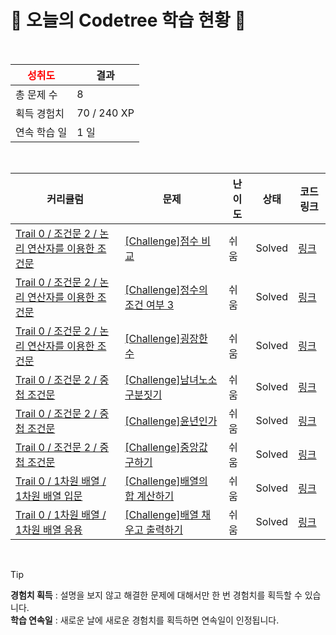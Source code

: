 # 🌲 오늘의 Codetree 학습 현황 🌲

<br />

| <span style="color:red;display:block;text-align:center;"> **성취도**</span> | 결과 |
|---|---|
| 총 문제 수 | 8 |
| 획득 경험치 | 70 / 240 XP |
| 연속 학습 일 | 1 일 |

<br />

|커리큘럼|문제|난이도|상태|코드 링크|
|---|---|---|---|---|
|[Trail 0 / 조건문 2 / 논리 연산자를 이용한 조건문](https://www.codetree.ai/trail-info/codetree-101/)|[[Challenge]점수 비교](https://www.codetree.ai/trails/complete/curated-cards/nl-pre-compound-conditions-1/)|쉬움|Solved|[링크](https://github.com/starboxxxx/CodindTest_CodeTree/blob/main/250827/%EC%A0%90%EC%88%98%20%EB%B9%84%EA%B5%90/score-comparison.py)|
|[Trail 0 / 조건문 2 / 논리 연산자를 이용한 조건문](https://www.codetree.ai/trail-info/codetree-101/)|[[Challenge]정수의 조건 여부 3](https://www.codetree.ai/trails/complete/curated-cards/nl-pre-compound-conditions-2/)|쉬움|Solved|[링크](https://github.com/starboxxxx/CodindTest_CodeTree/blob/main/250827/%EC%A0%95%EC%88%98%EC%9D%98%20%EC%A1%B0%EA%B1%B4%20%EC%97%AC%EB%B6%80%203/numbers-condition-3.py)|
|[Trail 0 / 조건문 2 / 논리 연산자를 이용한 조건문](https://www.codetree.ai/trail-info/codetree-101/)|[[Challenge]굉장한 수](https://www.codetree.ai/trails/complete/curated-cards/nl-pre-compound-conditions-3/)|쉬움|Solved|[링크](https://github.com/starboxxxx/CodindTest_CodeTree/blob/main/250827/%EA%B5%89%EC%9E%A5%ED%95%9C%20%EC%88%98/amazing-number.py)|
|[Trail 0 / 조건문 2 / 중첩 조건문](https://www.codetree.ai/trail-info/codetree-101/)|[[Challenge]남녀노소 구분짓기](https://www.codetree.ai/trails/complete/curated-cards/nl-pre-nested-if-1/)|쉬움|Solved|[링크](https://github.com/starboxxxx/CodindTest_CodeTree/blob/main/250827/%EB%82%A8%EB%85%80%EB%85%B8%EC%86%8C%20%EA%B5%AC%EB%B6%84%EC%A7%93%EA%B8%B0/sex-and-age.py)|
|[Trail 0 / 조건문 2 / 중첩 조건문](https://www.codetree.ai/trail-info/codetree-101/)|[[Challenge]윤년인가](https://www.codetree.ai/trails/complete/curated-cards/nl-pre-nested-if-2/)|쉬움|Solved|[링크](https://github.com/starboxxxx/CodindTest_CodeTree/blob/main/250827/%EC%9C%A4%EB%85%84%EC%9D%B8%EA%B0%80/is-leap-year.py)|
|[Trail 0 / 조건문 2 / 중첩 조건문](https://www.codetree.ai/trail-info/codetree-101/)|[[Challenge]중앙값 구하기](https://www.codetree.ai/trails/complete/curated-cards/nl-pre-nested-if-3/)|쉬움|Solved|[링크](https://github.com/starboxxxx/CodindTest_CodeTree/blob/main/250827/%EC%A4%91%EC%95%99%EA%B0%92%20%EA%B5%AC%ED%95%98%EA%B8%B0/find-the-median.py)|
|[Trail 0 / 1차원 배열 / 1차원 배열 입문](https://www.codetree.ai/trail-info/codetree-101/)|[[Challenge]배열의 합 계산하기](https://www.codetree.ai/trails/complete/curated-cards/nl-pre-1d-array-basics-1/)|쉬움|Solved|[링크](https://github.com/starboxxxx/CodindTest_CodeTree/blob/main/250827/%EB%B0%B0%EC%97%B4%EC%9D%98%20%ED%95%A9%20%EA%B3%84%EC%82%B0%ED%95%98%EA%B8%B0/calculate-sum-of-array.py)|
|[Trail 0 / 1차원 배열 / 1차원 배열 응용](https://www.codetree.ai/trail-info/codetree-101/)|[[Challenge]배열 채우고 출력하기](https://www.codetree.ai/trails/complete/curated-cards/nl-pre-1d-array-iteration-1/)|쉬움|Solved|[링크](https://github.com/starboxxxx/CodindTest_CodeTree/blob/main/250827/%EB%B0%B0%EC%97%B4%20%EC%B1%84%EC%9A%B0%EA%B3%A0%20%EC%B6%9C%EB%A0%A5%ED%95%98%EA%B8%B0/filling-array-and-print.py)|


<br />

> [!TIP]
> **경험치 획득** : 설명을 보지 않고 해결한 문제에 대해서만 한 번 경험치를 획득할 수 있습니다.  
> **학습 연속일** : 새로운 날에 새로운 경험치를 획득하면 연속일이 인정됩니다.

